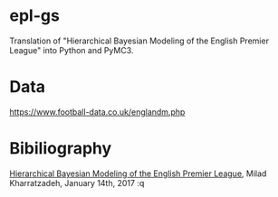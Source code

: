 # epl-gs
Translation of "Hierarchical Bayesian Modeling of the English Premier League" into Python and PyMC3.

# Data
https://www.football-data.co.uk/englandm.php

# Bibiliography

[Hierarchical Bayesian Modeling of the English Premier League](https://mc-stan.org/events/stancon2017-notebooks/stancon2017-kharratzadeh-epl.pdf), Milad Kharratzadeh, January 14th, 2017
:q
